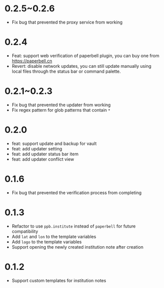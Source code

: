 # 0.2.5~0.2.6

- Fix bug that prevented the proxy service from working

# 0.2.4

- Feat: support web verification of paperbell plugin, you can buy one from https://paperbell.cn
- Revert: disable network updates, you can still update manually using local files through the status bar or command palette.


# 0.2.1~0.2.3

- Fix bug that prevented the updater from working
- Fix regex pattern for glob patterns that contain `*`

# 0.2.0

- feat: support update and backup for vault
- feat: add updater setting
- feat: add updater status bar item
- feat: add updater conflict view

# 0.1.6

- Fix bug that prevented the verification process from completing


# 0.1.3

- Refactor to use `ppb.institute` instead of `paperbell` for future compatibility
- Add `lat` and `lon` to the template variables
- Add `logo` to the template variables
- Support opening the newly created institution note after creation

# 0.1.2

- Support custom templates for institution notes
